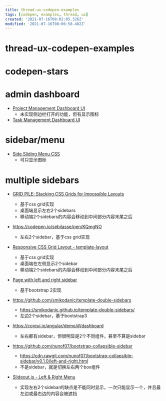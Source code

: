 ```yaml
---
title: thread-ux-codepen-examples
tags: [codepen, examples, thread, ux]
created: '2021-07-16T08:02:05.326Z'
modified: '2021-07-16T08:06:58.402Z'
---
```


# thread-ux-codepen-examples

# codepen-stars

# admin dashboard

- [Project Management Dashboard UI](https://codepen.io/aybukeceylan/pen/OJRNbZp)  
  - 未实现侧边栏打开的功能，但有显示图标
- [Task Management Dashboard UI](https://codepen.io/aybukeceylan/pen/gOpbRPO)

# sidebar/menu

- [Side Sliding Menu CSS](https://codepen.io/EduardL/pen/aBGAy)
  - 可只显示图标

# multiple sidebars

- [GRID PILE: Stacking CSS Grids for Impossible Layouts](https://codepen.io/mor10/pen/rzGqzr)
  - 基于css grid实现
  - 桌面端显示左右2个sidebars
  - 移动端2个sidebars的内容会移动到中间部分内容末尾之后

- https://codepen.io/sebilasse/pen/KQmgNO
  - 左右2个sidebar，基于css grid实现

- [Responsive CSS Grid Layout - template-layout](https://codepen.io/matchboxhero/pen/mpKepb)
  - 基于css grid实现
  - 桌面端在左侧显示2个sidebar
  - 移动端2个sidebars的内容会移动到中间部分内容末尾之后

- [Page with left and right sidebar](https://bootsnipp.com/snippets/8x6b)
  - 基于bootstrap 2实现

- https://github.com/smikodanic/template-double-sidebars
  - https://smikodanic.github.io/template-double-sidebars/
  - 左边2个sidebar，基于bootstrap3
- https://coreui.io/angular/demo/#/dashboard
  - 左右都有sidebar，但很明显是2个不同组件，甚至不算是sidebar
- https://github.com/nunof07/bootstrap-collapsible-sidebar
  - https://cdn.rawgit.com/nunof07/bootstrap-collapsible-sidebar/v0.1.0/left-and-right.html
  - 不是sidebar，就是切换左右两个box组件

- [Slideout.js - Left & Right Menu](https://codepen.io/egmalt/pen/PGbWRq)
  - 实现左右2个sidebar的缺点是不能同时显示，一次只能显示一个，并且最左边或最右边的内容会被遮挡
